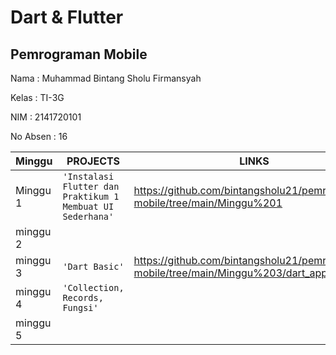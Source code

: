 # **Dart & Flutter**

## Pemrograman Mobile


Nama     : Muhammad Bintang Sholu Firmansyah

Kelas    : TI-3G

NIM      : 2141720101

No Absen : 16

|Minggu          |PROJECTS                         |LINKS                        |
|----------------|---------------------------------|-----------------------------|
|Minggu 1        |`'Instalasi Flutter dan Praktikum 1 Membuat UI Sederhana'`          |https://github.com/bintangsholu21/pemrograman-mobile/tree/main/Minggu%201
|minggu 2        | |                             
|minggu 3        |`'Dart Basic'` | https://github.com/bintangsholu21/pemrograman-mobile/tree/main/Minggu%203/dart_application_1                   
|minggu 4        |`'Collection, Records, Fungsi'`  |                          
|minggu 5        |                                 |                             

